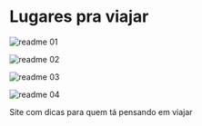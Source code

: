 <h1 style="text align:center"> Lugares pra viajar</h1>

![readme 01](https://user-images.githubusercontent.com/34290569/102289142-b304c300-3f1c-11eb-8131-ed1933014ce4.PNG)


![readme 02](https://user-images.githubusercontent.com/34290569/102289263-0119c680-3f1d-11eb-9cbd-7ac1a766bddf.PNG)


![readme 03](https://user-images.githubusercontent.com/34290569/102289446-784f5a80-3f1d-11eb-893a-125d4d4edd02.PNG)


![readme 04](https://user-images.githubusercontent.com/34290569/102409643-2ca8b980-3fce-11eb-9543-50598cfaaff0.PNG)

 Site com dicas para quem tá pensando em viajar
